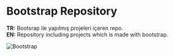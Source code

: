 # Bootstrap Repository
<b>TR:</b> Bootsrap ile yapılmış projeleri içeren repo.<br>
<b>EN:</b> Repository including projects which is made with bootstrap.

![Bootstrap](https://user-images.githubusercontent.com/109991448/200246694-b8d40c1f-074e-4ade-b4e6-52558440da9d.png)
